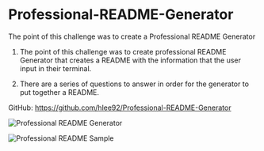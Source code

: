 # Professional-README-Generator

The point of this challenge was to create a Professional README Generator 

1. The point of this challenge was to create professional README Generator that creates
   a README with the information that the user input in their terminal. 

2. There are a series of questions to answer in order for the generator to put together a README.


GitHub: https://github.com/hlee92/Professional-README-Generator

![Professional README Generator](https://user-images.githubusercontent.com/91634095/165001050-92a90f33-b409-4850-bc16-b563cd03be20.gif)

![Professional README Sample](https://user-images.githubusercontent.com/91634095/165001792-b233d2eb-af5e-4109-8ebb-66717c0348e3.png)
